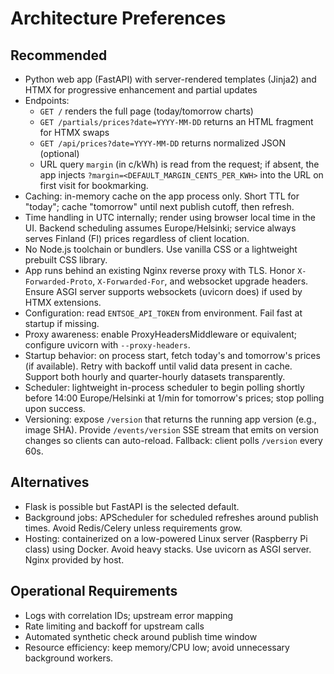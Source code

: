 # Architecture Preferences

## Recommended
- Python web app (FastAPI) with server-rendered templates (Jinja2)
  and HTMX for progressive enhancement and partial updates
- Endpoints:
  - `GET /` renders the full page (today/tomorrow charts)
  - `GET /partials/prices?date=YYYY-MM-DD` returns an HTML fragment for HTMX swaps
  - `GET /api/prices?date=YYYY-MM-DD` returns normalized JSON (optional)
  - URL query `margin` (in c/kWh) is read from the request; if absent, the app injects `?margin=<DEFAULT_MARGIN_CENTS_PER_KWH>` into the URL on first visit for bookmarking.
- Caching: in-memory cache on the app process only. Short TTL for "today"; cache "tomorrow" until next publish cutoff, then refresh.
- Time handling in UTC internally; render using browser local time in the UI. Backend scheduling assumes Europe/Helsinki; service always serves Finland (FI) prices regardless of client location.
- No Node.js toolchain or bundlers. Use vanilla CSS or a lightweight prebuilt CSS library.
- App runs behind an existing Nginx reverse proxy with TLS. Honor `X-Forwarded-Proto`, `X-Forwarded-For`, and
  websocket upgrade headers. Ensure ASGI server supports websockets (uvicorn does) if used by HTMX extensions.
- Configuration: read `ENTSOE_API_TOKEN` from environment. Fail fast at startup if missing.
- Proxy awareness: enable ProxyHeadersMiddleware or equivalent; configure uvicorn with `--proxy-headers`.
- Startup behavior: on process start, fetch today's and tomorrow's prices (if available). Retry with backoff until valid data present in cache. Support both hourly and quarter-hourly datasets transparently.
- Scheduler: lightweight in-process scheduler to begin polling shortly before 14:00 Europe/Helsinki at 1/min for tomorrow's prices; stop polling upon success.
- Versioning: expose `/version` that returns the running app version (e.g., image SHA). Provide `/events/version` SSE stream that emits on version changes so clients can auto-reload. Fallback: client polls `/version` every 60s.

## Alternatives
- Flask is possible but FastAPI is the selected default.
- Background jobs: APScheduler for scheduled refreshes around publish times. Avoid Redis/Celery unless requirements grow.
- Hosting: containerized on a low-powered Linux server (Raspberry Pi class) using Docker. Avoid heavy stacks. Use uvicorn as ASGI server. Nginx provided by host.

## Operational Requirements
- Logs with correlation IDs; upstream error mapping
- Rate limiting and backoff for upstream calls
- Automated synthetic check around publish time window
 - Resource efficiency: keep memory/CPU low; avoid unnecessary background workers.
